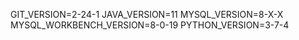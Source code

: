 GIT_VERSION=2-24-1
JAVA_VERSION=11
MYSQL_VERSION=8-X-X
MYSQL_WORKBENCH_VERSION=8-0-19
PYTHON_VERSION=3-7-4
